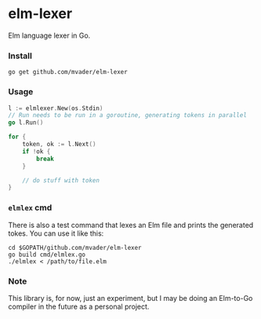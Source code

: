# elm-lexer

Elm language lexer in Go.

### Install

```
go get github.com/mvader/elm-lexer
```

### Usage 

```go
l := elmlexer.New(os.Stdin)
// Run needs to be run in a goroutine, generating tokens in parallel
go l.Run()

for {
    token, ok := l.Next()
    if !ok {
        break
    }

    // do stuff with token
}
```

### `elmlex` cmd

There is also a test command that lexes an Elm file and prints the generated tokes. You can use it like this:

```
cd $GOPATH/github.com/mvader/elm-lexer
go build cmd/elmlex.go
./elmlex < /path/to/file.elm
```

### Note

This library is, for now, just an experiment, but I may be doing an Elm-to-Go compiler in the future as a personal project.